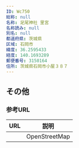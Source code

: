 ```yaml
---
ID: Wc750
総称: null
名称: 足尾神社 里宮
名称読み: null
別名: null
都道府県: 茨城県
区域: 石岡市
緯度: 36.2595433
経度: 140.1693289
郵便番号: 3150164
住所: 茨城県石岡市小屋３８７
---
```


## その他

### 参考URL

| URL | 説明          |
| --- | ------------- |
|     | OpenStreetMap |
